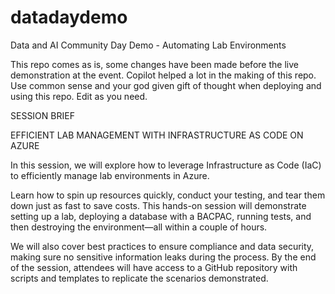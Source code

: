 # datadaydemo
Data and AI Community Day Demo - Automating Lab Environments

This repo comes as is, some changes have been made before the live demonstration at the event.
Copilot helped a lot in the making of this repo. 
Use common sense and your god given gift of thought when deploying and using this repo. Edit as you need. 


SESSION BRIEF

EFFICIENT LAB MANAGEMENT WITH INFRASTRUCTURE AS CODE ON AZURE

In this session, we will explore how to leverage Infrastructure as Code (IaC) to efficiently manage lab environments in Azure. 

Learn how to spin up resources quickly, conduct your testing, and tear them down just as fast to save costs. This hands-on session will demonstrate setting up a lab, deploying a database with a BACPAC, running tests, and then destroying the environment—all within a couple of hours. 

We will also cover best practices to ensure compliance and data security, making sure no sensitive information leaks during the process. By the end of the session, attendees will have access to a GitHub repository with scripts and templates to replicate the scenarios demonstrated.

